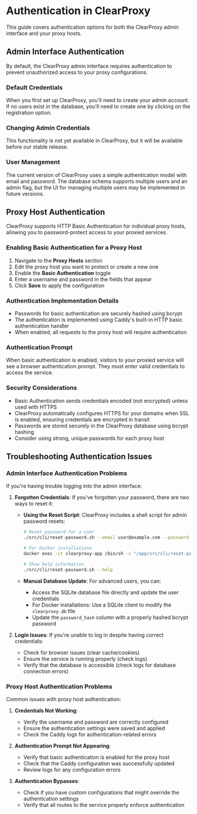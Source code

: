 # Authentication in ClearProxy

This guide covers authentication options for both the ClearProxy admin interface and your proxy hosts.

## Admin Interface Authentication

By default, the ClearProxy admin interface requires authentication to prevent unauthorized access to your proxy configurations.

### Default Credentials

When you first set up ClearProxy, you'll need to create your admin account. If no users exist in the database, you'll need to create one by clicking on the registration option.

### Changing Admin Credentials

This functionality is not yet available in ClearProxy, but it will be available before our stable release.

### User Management

The current version of ClearProxy uses a simple authentication model with email and password. The database schema supports multiple users and an admin flag, but the UI for managing multiple users may be implemented in future versions.

## Proxy Host Authentication

ClearProxy supports HTTP Basic Authentication for individual proxy hosts, allowing you to password-protect access to your proxied services.

### Enabling Basic Authentication for a Proxy Host

1. Navigate to the **Proxy Hosts** section
2. Edit the proxy host you want to protect or create a new one
3. Enable the **Basic Authentication** toggle
4. Enter a username and password in the fields that appear
5. Click **Save** to apply the configuration

### Authentication Implementation Details

- Passwords for basic authentication are securely hashed using bcrypt
- The authentication is implemented using Caddy's built-in HTTP basic authentication handler
- When enabled, all requests to the proxy host will require authentication

### Authentication Prompt

When basic authentication is enabled, visitors to your proxied service will see a browser authentication prompt. They must enter valid credentials to access the service.

### Security Considerations

- Basic Authentication sends credentials encoded (not encrypted) unless used with HTTPS
- ClearProxy automatically configures HTTPS for your domains when SSL is enabled, ensuring credentials are encrypted in transit
- Passwords are stored securely in the ClearProxy database using bcrypt hashing
- Consider using strong, unique passwords for each proxy host

## Troubleshooting Authentication Issues

### Admin Interface Authentication Problems

If you're having trouble logging into the admin interface:

1. **Forgotten Credentials**: If you've forgotten your password, there are two ways to reset it:

   - **Using the Reset Script**: ClearProxy includes a shell script for admin password resets:

     ```bash
     # Reset password for a user
     ./src/cli/reset-password.sh --email user@example.com --password newpassword

     # For Docker installations
     docker exec -it clearproxy-app /bin/sh -c "/app/src/cli/reset-password.sh --email user@example.com --password newpassword"

     # Show help information
     ./src/cli/reset-password.sh --help
     ```

   - **Manual Database Update**: For advanced users, you can:
     - Access the SQLite database file directly and update the user credentials
     - For Docker installations: Use a SQLite client to modify the `clearproxy.db` file
     - Update the `password_hash` column with a properly hashed bcrypt password

2. **Login Issues**: If you're unable to log in despite having correct credentials:
   - Check for browser issues (clear cache/cookies)
   - Ensure the service is running properly (check logs)
   - Verify that the database is accessible (check logs for database connection errors)

### Proxy Host Authentication Problems

Common issues with proxy host authentication:

1. **Credentials Not Working**:

   - Verify the username and password are correctly configured
   - Ensure the authentication settings were saved and applied
   - Check the Caddy logs for authentication-related errors

2. **Authentication Prompt Not Appearing**:

   - Verify that basic authentication is enabled for the proxy host
   - Check that the Caddy configuration was successfully updated
   - Review logs for any configuration errors

3. **Authentication Bypasses**:
   - Check if you have custom configurations that might override the authentication settings
   - Verify that all routes to the service properly enforce authentication
